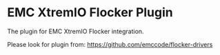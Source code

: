 EMC XtremIO Flocker Plugin
======================
The plugin for EMC XtremIO Flocker integration.

Please look for plugin from: https://github.com/emccode/flocker-drivers
